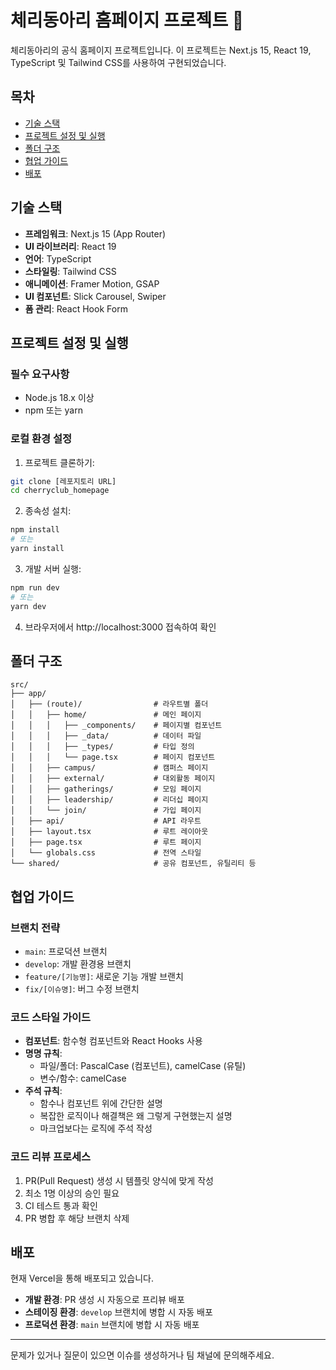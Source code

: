 # 체리동아리 홈페이지 프로젝트 🍒

체리동아리의 공식 홈페이지 프로젝트입니다. 이 프로젝트는 Next.js 15, React 19, TypeScript 및 Tailwind CSS를 사용하여 구현되었습니다.

## 목차

- [기술 스택](#기술-스택)
- [프로젝트 설정 및 실행](#프로젝트-설정-및-실행)
- [폴더 구조](#폴더-구조)
- [협업 가이드](#협업-가이드)
- [배포](#배포)

## 기술 스택

- **프레임워크**: Next.js 15 (App Router)
- **UI 라이브러리**: React 19
- **언어**: TypeScript
- **스타일링**: Tailwind CSS
- **애니메이션**: Framer Motion, GSAP
- **UI 컴포넌트**: Slick Carousel, Swiper
- **폼 관리**: React Hook Form

## 프로젝트 설정 및 실행

### 필수 요구사항

- Node.js 18.x 이상
- npm 또는 yarn

### 로컬 환경 설정

1. 프로젝트 클론하기:

```bash
git clone [레포지토리 URL]
cd cherryclub_homepage
```

2. 종속성 설치:

```bash
npm install
# 또는
yarn install
```

3. 개발 서버 실행:

```bash
npm run dev
# 또는
yarn dev
```

4. 브라우저에서 http://localhost:3000 접속하여 확인

## 폴더 구조

```
src/
├── app/
│   ├── (route)/                # 라우트별 폴더
│   │   ├── home/               # 메인 페이지
│   │   │   ├── _components/    # 페이지별 컴포넌트
│   │   │   ├── _data/          # 데이터 파일
│   │   │   ├── _types/         # 타입 정의
│   │   │   └── page.tsx        # 페이지 컴포넌트
│   │   ├── campus/             # 캠퍼스 페이지
│   │   ├── external/           # 대외활동 페이지
│   │   ├── gatherings/         # 모임 페이지
│   │   ├── leadership/         # 리더십 페이지
│   │   └── join/               # 가입 페이지
│   ├── api/                    # API 라우트
│   ├── layout.tsx              # 루트 레이아웃
│   ├── page.tsx                # 루트 페이지
│   └── globals.css             # 전역 스타일
└── shared/                     # 공유 컴포넌트, 유틸리티 등
```

## 협업 가이드

### 브랜치 전략

- `main`: 프로덕션 브랜치
- `develop`: 개발 환경용 브랜치
- `feature/[기능명]`: 새로운 기능 개발 브랜치
- `fix/[이슈명]`: 버그 수정 브랜치

### 코드 스타일 가이드

- **컴포넌트**: 함수형 컴포넌트와 React Hooks 사용
- **명명 규칙**:
  - 파일/폴더: PascalCase (컴포넌트), camelCase (유틸)
  - 변수/함수: camelCase
- **주석 규칙**:
  - 함수나 컴포넌트 위에 간단한 설명
  - 복잡한 로직이나 해결책은 왜 그렇게 구현했는지 설명
  - 마크업보다는 로직에 주석 작성

### 코드 리뷰 프로세스

1. PR(Pull Request) 생성 시 템플릿 양식에 맞게 작성
2. 최소 1명 이상의 승인 필요
3. CI 테스트 통과 확인
4. PR 병합 후 해당 브랜치 삭제

## 배포

현재 Vercel을 통해 배포되고 있습니다.

- **개발 환경**: PR 생성 시 자동으로 프리뷰 배포
- **스테이징 환경**: `develop` 브랜치에 병합 시 자동 배포
- **프로덕션 환경**: `main` 브랜치에 병합 시 자동 배포

---

문제가 있거나 질문이 있으면 이슈를 생성하거나 팀 채널에 문의해주세요.

